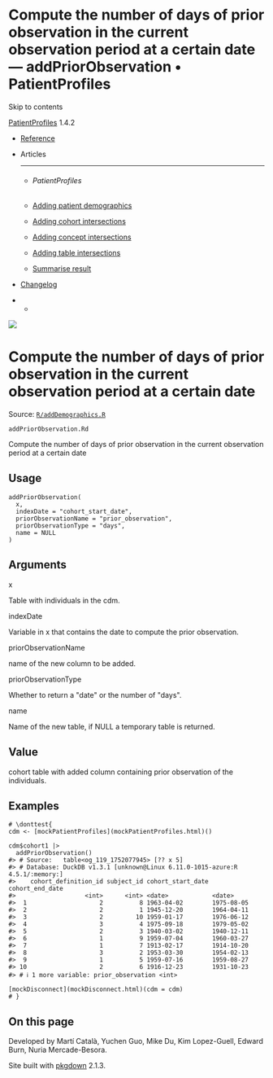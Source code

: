 # Compute the number of days of prior observation in the current observation period at a certain date — addPriorObservation • PatientProfiles

Skip to contents

[PatientProfiles](../index.html) 1.4.2

  * [Reference](../reference/index.html)
  * Articles
    * * * *

    * ###### PatientProfiles

    * [Adding patient demographics](../articles/demographics.html)
    * [Adding cohort intersections](../articles/cohort-intersect.html)
    * [Adding concept intersections](../articles/concept-intersect.html)
    * [Adding table intersections](../articles/table-intersect.html)
    * [Summarise result](../articles/summarise.html)
  * [Changelog](../news/index.html)


  *   * [](https://github.com/darwin-eu/PatientProfiles/)



![](../logo.png)

# Compute the number of days of prior observation in the current observation period at a certain date

Source: [`R/addDemographics.R`](https://github.com/darwin-eu/PatientProfiles/blob/v1.4.2/R/addDemographics.R)

`addPriorObservation.Rd`

Compute the number of days of prior observation in the current observation period at a certain date

## Usage
    
    
    addPriorObservation(
      x,
      indexDate = "cohort_start_date",
      priorObservationName = "prior_observation",
      priorObservationType = "days",
      name = NULL
    )

## Arguments

x
    

Table with individuals in the cdm.

indexDate
    

Variable in x that contains the date to compute the prior observation.

priorObservationName
    

name of the new column to be added.

priorObservationType
    

Whether to return a "date" or the number of "days".

name
    

Name of the new table, if NULL a temporary table is returned.

## Value

cohort table with added column containing prior observation of the individuals.

## Examples
    
    
    # \donttest{
    cdm <- [mockPatientProfiles](mockPatientProfiles.html)()
    
    cdm$cohort1 |>
      addPriorObservation()
    #> # Source:   table<og_119_1752077945> [?? x 5]
    #> # Database: DuckDB v1.3.1 [unknown@Linux 6.11.0-1015-azure:R 4.5.1/:memory:]
    #>    cohort_definition_id subject_id cohort_start_date cohort_end_date
    #>                   <int>      <int> <date>            <date>         
    #>  1                    2          8 1963-04-02        1975-08-05     
    #>  2                    2          1 1945-12-20        1964-04-11     
    #>  3                    2         10 1959-01-17        1976-06-12     
    #>  4                    3          4 1975-09-18        1979-05-02     
    #>  5                    2          3 1940-03-02        1940-12-11     
    #>  6                    1          9 1959-07-04        1960-03-27     
    #>  7                    1          7 1913-02-17        1914-10-20     
    #>  8                    3          2 1953-03-30        1954-02-13     
    #>  9                    1          5 1959-07-16        1959-08-27     
    #> 10                    2          6 1916-12-23        1931-10-23     
    #> # ℹ 1 more variable: prior_observation <int>
    
    [mockDisconnect](mockDisconnect.html)(cdm = cdm)
    # }
    

## On this page

Developed by Martí Català, Yuchen Guo, Mike Du, Kim Lopez-Guell, Edward Burn, Nuria Mercade-Besora.

Site built with [pkgdown](https://pkgdown.r-lib.org/) 2.1.3.

